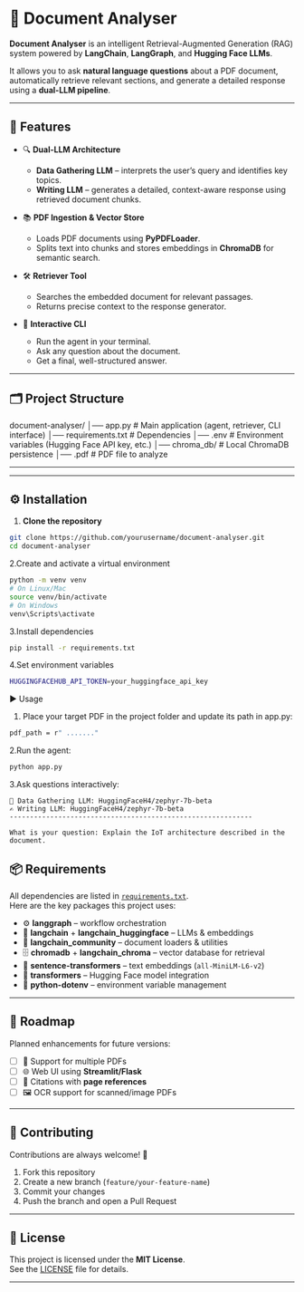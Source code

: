 # 📄 Document Analyser

**Document Analyser** is an intelligent Retrieval-Augmented Generation (RAG) system powered by **LangChain**, **LangGraph**, and **Hugging Face LLMs**.  

It allows you to ask **natural language questions** about a PDF document, automatically retrieve relevant sections, and generate a detailed response using a **dual-LLM pipeline**.

---

## 🚀 Features

- 🔍 **Dual-LLM Architecture**  
  - **Data Gathering LLM** – interprets the user’s query and identifies key topics.  
  - **Writing LLM** – generates a detailed, context-aware response using retrieved document chunks.  

- 📚 **PDF Ingestion & Vector Store**  
  - Loads PDF documents using **PyPDFLoader**.  
  - Splits text into chunks and stores embeddings in **ChromaDB** for semantic search.  

- 🛠️ **Retriever Tool**  
  - Searches the embedded document for relevant passages.  
  - Returns precise context to the response generator.  

- 🤖 **Interactive CLI**  
  - Run the agent in your terminal.  
  - Ask any question about the document.  
  - Get a final, well-structured answer.  

---

## 🗂️ Project Structure

   document-analyser/
│── app.py # Main application (agent, retriever, CLI interface)
│── requirements.txt # Dependencies
│── .env # Environment variables (Hugging Face API key, etc.)
│── chroma_db/ # Local ChromaDB persistence
│── <your-document>.pdf # PDF file to analyze

---


---

## ⚙️ Installation

1. **Clone the repository**

```bash
git clone https://github.com/yourusername/document-analyser.git
cd document-analyser
```

2.Create and activate a virtual environment

```bash
python -m venv venv
# On Linux/Mac
source venv/bin/activate
# On Windows
venv\Scripts\activate
```

3.Install dependencies

```bash
pip install -r requirements.txt
```

4.Set environment variables

```bash
HUGGINGFACEHUB_API_TOKEN=your_huggingface_api_key
```

▶️ Usage

1. Place your target PDF in the project folder and update its path in app.py:
```bash
pdf_path = r" ......."
```

2.Run the agent:
```bash
python app.py
```

3.Ask questions interactively:
```bash=== DUAL-LLM RAG AGENT ===
🤖 Data Gathering LLM: HuggingFaceH4/zephyr-7b-beta
✍️ Writing LLM: HuggingFaceH4/zephyr-7b-beta
------------------------------------------------------------

What is your question: Explain the IoT architecture described in the document.
```
## 📦 Requirements

All dependencies are listed in [`requirements.txt`](requirements.txt).  
Here are the key packages this project uses:

- ⚙️ **langgraph** – workflow orchestration  
- 🧠 **langchain** + **langchain_huggingface** – LLMs & embeddings  
- 📂 **langchain_community** – document loaders & utilities  
- 🗄️ **chromadb** + **langchain_chroma** – vector database for retrieval  
- 🔎 **sentence-transformers** – text embeddings (`all-MiniLM-L6-v2`)  
- 🤗 **transformers** – Hugging Face model integration  
- 🔐 **python-dotenv** – environment variable management  

---

## 🔮 Roadmap

Planned enhancements for future versions:

- [ ] 📑 Support for multiple PDFs  
- [ ] 🌐 Web UI using **Streamlit/Flask**  
- [ ] 📖 Citations with **page references**  
- [ ] 🖼️ OCR support for scanned/image PDFs  

---

## 🤝 Contributing

Contributions are always welcome! 🎉  

1. Fork this repository  
2. Create a new branch (`feature/your-feature-name`)  
3. Commit your changes  
4. Push the branch and open a Pull Request  

---

## 📜 License

This project is licensed under the **MIT License**.  
See the [LICENSE](LICENSE) file for details.  

---

```

